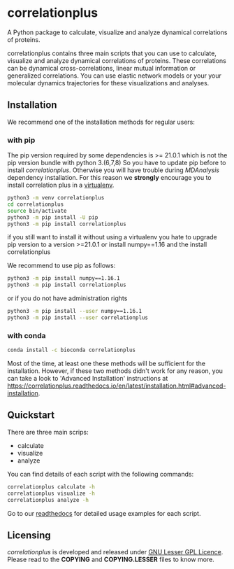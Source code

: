 # correlationplus

A Python package to calculate, visualize and analyze dynamical correlations of proteins.

correlationplus contains three main scripts that you can use to calculate, visualize
and analyze dynamical correlations of proteins. 
These correlations can be dynamical cross-correlations, linear mutual
information or generalized correlations. You can use elastic network models or your
your molecular dynamics trajectories for these visualizations and analyses. 

## Installation

We recommend one of the installation methods for regular users:

### with pip

The pip version required by some dependencies is >= 21.0.1 which is not the pip version bundle with python 3.(6,7,8)
So you have to update pip before to install *correlationplus*. Otherwise you will have trouble during *MDAnalysis* dependency installation.
For this reason we **strongly** encourage you to install correlation plus in a [virtualenv](https://virtualenv.pypa.io/en/latest/).

```bash
python3 -m venv correlationplus
cd correlationplus
source bin/activate
python3 -m pip install -U pip
python3 -m pip install correlationplus
```

if you still want to install it without using a virtualenv
you hate to upgrade pip version to a version >=21.0.1
or install numpy==1.16
and the install correlationplus

We recommend to use pip as follows:
```bash
python3 -m pip install numpy==1.16.1
python3 -m pip install correlationplus
```

or if you do not have administration rights
```bash
python3 -m pip install --user numpy==1.16.1
python3 -m pip install --user correlationplus
```


### with conda
```bash
conda install -c bioconda correlationplus

```

Most of the time, at least one these methods will be sufficient for the installation.
However, if these two methods didn't work for any reason, you can take a look 
to 'Advanced Installation' instructions at
https://correlationplus.readthedocs.io/en/latest/installation.html#advanced-installation.


## Quickstart
There are three main scrips: 
* calculate
* visualize
* analyze

You can find details of each script with the following commands:

```bash
correlationplus calculate -h
correlationplus visualize -h
correlationplus analyze -h
```

Go to our [readthedocs](https://correlationplus.readthedocs.io/en/latest/quickstart.html) for 
detailed usage examples for each script.

## Licensing

*correlationplus* is developed and released under [GNU Lesser GPL Licence](https://www.gnu.org/licenses/lgpl-3.0.en.html). 
Please read to the **COPYING** and **COPYING.LESSER** files to know more. 
